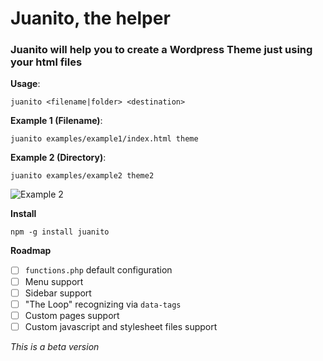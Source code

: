 # Juanito, the helper

### Juanito will help you to create a Wordpress Theme just using your html files

**Usage**:

  `juanito <filename|folder> <destination>`

**Example 1 (Filename)**:

  `juanito examples/example1/index.html theme`

**Example 2 (Directory)**:

  `juanito examples/example2 theme2`
  
  ![Example 2](https://raw.githubusercontent.com/alvaroveliz/juanito/master/examples/juanito_example.gif)

**Install**

  `npm -g install juanito`

**Roadmap**

  - [ ] `functions.php` default configuration
  - [ ] Menu support
  - [ ] Sidebar support
  - [ ] "The Loop" recognizing via `data-tags`
  - [ ] Custom pages support
  - [ ] Custom javascript and stylesheet files support

*This is a beta version*
